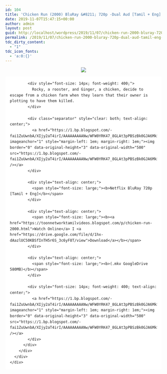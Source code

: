 ```yaml
---
id: 104
title: 'Chicken Run (2000) BluRay &#8211; 720p -Dual Aud [Tamil + Eng] &#8211; x264 &#8211; 550MB'
date: 2019-11-07T15:47:15+00:00
author: admin
layout: post
guid: http://localhost/wordpress/2019/11/07/chicken-run-2000-bluray-720p-dual-aud-tamil-eng-x264-550mb/
permalink: /2019/11/07/chicken-run-2000-bluray-720p-dual-aud-tamil-eng-x264-550mb/
tdc_dirty_content:
  - "1"
tdc_icon_fonts:
  - 'a:0:{}'
---
```

<div dir="ltr" style="text-align: left;" trbidi="on">
  <div class="separator" style="clear: both; text-align: center;">
    <a href="https://1.bp.blogspot.com/-bPq4mlAvZqo/XX0CCItWhEI/AAAAAAAAAxQ/HRoPrjkl78AclSHi5lgDhCw4tgWamZb9QCEwYBhgL/s1600/60001287.jpg" imageanchor="1" style="margin-left: 1em; margin-right: 1em;"><img border="0" data-original-height="720" data-original-width="1280" src="https://1.bp.blogspot.com/-bPq4mlAvZqo/XX0CCItWhEI/AAAAAAAAAxQ/HRoPrjkl78AclSHi5lgDhCw4tgWamZb9QCEwYBhgL/s1600/60001287.jpg" /></a>
  </div>
  
  <div class="mod" data-hveid="CAsQAA" data-md="50" data-ved="2ahUKEwissvLoy9DkAhUpILcAHXjtBccQkCkwInoECAsQAA" lang="en-IN" style="background-color: white; border-radius: 8px; clear: none; color: #222222; font-family: arial, sans-serif; font-style: normal; letter-spacing: normal; line-height: 1.57; padding-left: 15px; padding-right: 15px; padding-top: 0px; text-align: left; text-indent: 0px; text-transform: none; white-space: normal; word-spacing: 0px;">
    <div class="PZPZlf hb8SAc kno-fb-ctx" data-attrid="description" data-hveid="CAsQAQ" data-ved="2ahUKEwissvLoy9DkAhUpILcAHXjtBccQziAoADAiegQICxAB" style="margin: 13px 0px; overflow: hidden;">
      <div class="r-iV4zlnPjlE4w" jsl="$t t-oF0h478wPRI;$x 0;">
        <div class="kno-rdesc r-icmXCuYuMUrg" data-rtid="icmXCuYuMUrg" jsaction="sngtp:r.Eddvt4h-GI8;tp_btn:r.Eddvt4h-GI8" jsl="$t t-JgTEvN6zUII;$x 0;">
          <div>
            <h3 class="bNg8Rb" style="clip: rect(1px, 1px, 1px, 1px); font-size: medium; font-weight: normal; height: 1px; margin: 0px; overflow: hidden; padding: 0px; position: absolute; white-space: nowrap; width: 1px; z-index: -1000;">
              Description
            </h3>
            
            <div style="font-size: 14px; font-weight: 400;">
              Rocky, a rooster, and Ginger, a chicken, decide to escape from a chicken farm when they learn that their owner is plotting to have them killed.
            </div>
            
            <div class="separator" style="clear: both; text-align: center;">
              <a href="https://1.bp.blogspot.com/-fai1ZuUwnbA/XIjy2aT4irI/AAAAAAAAANw/WFW0YRK47_8GLAt3pPBSzBk0GJA6Mk5fgCPcBGAYYCw/s1600/torrborder.gif" imageanchor="1" style="margin-left: 1em; margin-right: 1em;"><img border="0" data-original-height="3" data-original-width="500" src="https://1.bp.blogspot.com/-fai1ZuUwnbA/XIjy2aT4irI/AAAAAAAAANw/WFW0YRK47_8GLAt3pPBSzBk0GJA6Mk5fgCPcBGAYYCw/s1600/torrborder.gif" /></a>
            </div>
            
            <div style="text-align: center;">
              <span style="font-size: large;"><b>Netflix BluRay 720p [Tamil + Eng]</b></span>
            </div>
            
            <div style="text-align: center;">
              <span style="font-size: large;"><b><a href="https://toonnetworktamilvideos.blogspot.com/p/chicken-run-2000.html">Watch Online</a> I <a href="https://drive.google.com/file/d/1hx-dAazlUC50KBSfInTH5r6S_3c6yF8T/view">Download</a></b></span>
            </div>
            
            <div style="text-align: center;">
              <span style="font-size: large;"><b>(.mkv GoogleDrive 580MB)</b></span>
            </div>
            
            <div style="font-size: 14px; font-weight: 400; text-align: center;">
              <a href="https://1.bp.blogspot.com/-fai1ZuUwnbA/XIjy2aT4irI/AAAAAAAAANw/WFW0YRK47_8GLAt3pPBSzBk0GJA6Mk5fgCPcBGAYYCw/s1600/torrborder.gif" imageanchor="1" style="margin-left: 1em; margin-right: 1em;"><img border="0" data-original-height="3" data-original-width="500" src="https://1.bp.blogspot.com/-fai1ZuUwnbA/XIjy2aT4irI/AAAAAAAAANw/WFW0YRK47_8GLAt3pPBSzBk0GJA6Mk5fgCPcBGAYYCw/s1600/torrborder.gif" /></a>
            </div>
          </div>
        </div>
      </div>
    </div>
  </div>
</div>